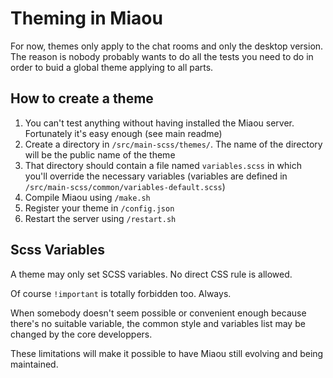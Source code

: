 
# Theming in Miaou

For now, themes only apply to the chat rooms and only the desktop version. The reason is nobody probably wants to do all the tests you need to do in order to buid a global theme applying to all parts.

## How to create a theme

1. You can't test anything without having installed the Miaou server. Fortunately it's easy enough (see main readme) 
1. Create a directory in `/src/main-scss/themes/`. The name of the directory will be the public name of the theme
1. That directory should contain a file named `variables.scss` in which you'll override the necessary variables (variables are defined in `/src/main-scss/common/variables-default.scss`)
1. Compile Miaou using `/make.sh`
1. Register your theme in `/config.json`
1. Restart the server using `/restart.sh`

## Scss Variables

A theme may only set SCSS variables. No direct CSS rule is allowed.

Of course `!important` is totally forbidden too. Always.

When somebody doesn't seem possible or convenient enough because there's no suitable variable, the common style and variables list may be changed by the core developpers.

These limitations will make it possible to have Miaou still evolving and being maintained.

